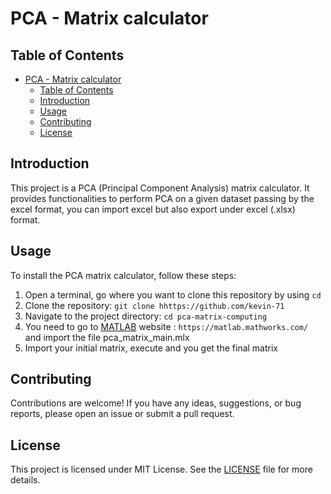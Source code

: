 # PCA - Matrix calculator

## Table of Contents
- [PCA - Matrix calculator](#pca---matrix-calculator)
  - [Table of Contents](#table-of-contents)
  - [Introduction](#introduction)
  - [Usage](#usage)
  - [Contributing](#contributing)
  - [License](#license)

## Introduction
This project is a PCA (Principal Component Analysis) matrix calculator. It provides functionalities to perform PCA on a given dataset passing by the excel format, you can import excel but also export under excel (.xlsx) format.

## Usage
To install the PCA matrix calculator, follow these steps:
1. Open a terminal, go where you want to clone this repository by using `cd`
2. Clone the repository: `git clone hhttps://github.com/kevin-71`
3. Navigate to the project directory: `cd pca-matrix-computing`
4. You need to go to [MATLAB](https://matlab.mathworks.com/) website : `https://matlab.mathworks.com/` and import the file pca_matrix_main.mlx
5. Import your initial matrix, execute and you get the final matrix

## Contributing
Contributions are welcome! If you have any ideas, suggestions, or bug reports, please open an issue or submit a pull request.

## License
This project is licensed under MIT License. See the [LICENSE](LICENSE) file for more details.